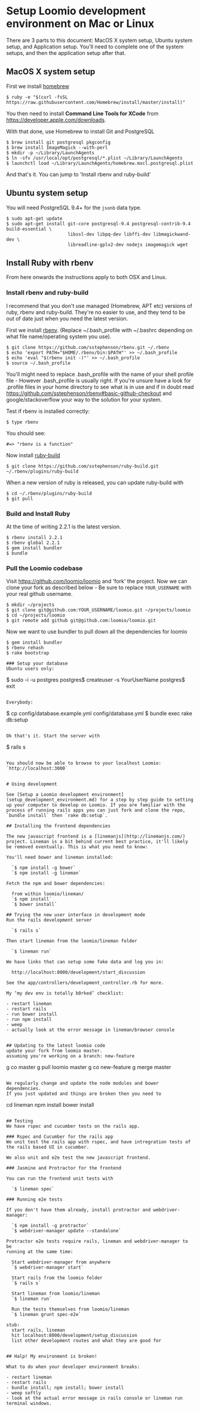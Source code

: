 # Setup Loomio development environment on Mac or Linux

There are 3 parts to this document: MacOS X system setup, Ubuntu system setup, and Application setup. You'll need to complete one of the system setups, and then the application setup after that.

## MacOS X system setup

First we install [homebrew](http://brew.sh)

```
$ ruby -e "$(curl -fsSL https://raw.githubusercontent.com/Homebrew/install/master/install)"
```

You then need to install __Command Line Tools for XCode__ from https://developer.apple.com/downloads.

With that done, use Homebrew to install Git and PostgreSQL

```
$ brew install git postgresql pkgconfig
$ brew install ImageMagick --with-perl
$ mkdir -p ~/Library/LaunchAgents
$ ln -sfv /usr/local/opt/postgresql/*.plist ~/Library/LaunchAgents
$ launchctl load ~/Library/LaunchAgents/homebrew.mxcl.postgresql.plist
```

And that's it. You can jump to 'Install rbenv and ruby-build'

## Ubuntu system setup

You will need PostgreSQL 9.4+ for the `jsonb` data type.

```
$ sudo apt-get update
$ sudo apt-get install git-core postgresql-9.4 postgresql-contrib-9.4 build-essential \
                       libssl-dev libpq-dev libffi-dev libmagickwand-dev \
                       libreadline-gplv2-dev nodejs imagemagick wget
```

## Install Ruby with rbenv

From here onwards the instructions apply to both OSX and Linux.

### Install rbenv and ruby-build


I recommend that you don't use managed (Homebrew, APT etc) versions of ruby, rbenv and ruby-build. They're no easier to use, and they tend to be out of date just when you need the latest version.

First we install [rbenv](https://github.com/sstephenson/rbenv). (Replace ~/.bash_profile with ~/.bashrc depending on what file name/operating system you use).

```
$ git clone https://github.com/sstephenson/rbenv.git ~/.rbenv
$ echo 'export PATH="$HOME/.rbenv/bin:$PATH"' >> ~/.bash_profile
$ echo 'eval "$(rbenv init -)"' >> ~/.bash_profile
$ source ~/.bash_profile
```
You'll might need to replace .bash_profile with the name of your shell profile file - However .bash_profile is usually right. If you're unsure have a look for .profile files in your home directory to see what is in use and if in doubt read https://github.com/sstephenson/rbenv#basic-github-checkout and google/stackoverflow your way to the solution for your system.

Test if rbenv is installed correctly:
```
$ type rbenv
```

You should see:
```
#=> "rbenv is a function"
```

Now install [ruby-build](https://github.com/sstephenson/ruby-build#readme)

```
$ git clone https://github.com/sstephenson/ruby-build.git ~/.rbenv/plugins/ruby-build
```

When a new version of ruby is released, you can update ruby-build with
```
$ cd ~/.rbenv/plugins/ruby-build
$ git pull
```

### Build and Install Ruby

At the time of writing 2.2.1 is the latest version.

```
$ rbenv install 2.2.1
$ rbenv global 2.2.1
$ gem install bundler
$ bundle
```

### Pull the Loomio codebase

Visit https://github.com/loomio/loomio and 'fork' the project. Now we can clone your fork as described below - Be sure to replace `YOUR_USERNAME` with your real github username.

```
$ mkdir ~/projects
$ git clone git@github.com:YOUR_USERNAME/loomio.git ~/projects/loomio
$ cd ~/projects/loomio
$ git remote add github git@github.com:loomio/loomio.git
```

Now we want to use bundler to pull down all the dependencies for loomio
```
$ gem install bundler
$ rbenv rehash
$ rake bootstrap

### Setup your database
Ubuntu users only:
```
$ sudo -i -u postgres
postgres$ createuser -s YourUserName
postgres$ exit
```

Everybody:
```
$ cp config/database.example.yml config/database.yml
$ bundle exec rake db:setup
```

Ok that's it. Start the server with

```
$ rails s
```

You should now be able to browse to your localhost Loomio: `http://localhost:3000`


# Using development

See [Setup a Loomio development environment](setup_development_environment.md) for a step by step guide to setting up your computer to develop on Loomio. If you are familiar with the process of running rails apps you can just fork and clone the repo, `bundle install` then `rake db:setup`.

## Installing the frontend dependencies

The new javascript frontend is a [linemanjs](http://linemanjs.com/) project. Lineman is a bit behind current best practice, it'll likely be removed eventually. This is what you need to know:

You'll need bower and lineman installed:

  `$ npm install -g bower`  
  `$ npm install -g lineman`

Fetch the npm and bower dependencies:

  from within loomio/lineman/
  `$ npm install`  
  `$ bower install`

## Trying the new user interface in development mode
Run the rails development server

  `$ rails s`  

Then start lineman from the loomio/lineman folder  

  `$ lineman run`

We have links that can setup some fake data and log you in:

  http://localhost:8000/development/start_discussion

See the app/controllers/development_controller.rb for more.

My ‘my dev env is totally b0rked’ checklist:

- restart lineman
- restart rails
- run bower install
- run npm install
- weep
- actually look at the error message in lineman/browser console


## Updating to the latest loomio code
update your fork from loomio master.
assuming you're working on a branch: new-feature

```
g co master
g pull loomio master
g co new-feature
g merge master
```

We regularly change and update the node modules and bower dependencies.
If you just updated and things are broken then you need to

```
cd lineman
npm install
bower install
```

## Testing
We have rspec and cucumber tests on the rails app.

### Rspec and Cucumber for the rails app
We unit test the rails app with rspec, and have intregration tests of
the rails based UI in cucumber.

We also unit and e2e test the new javascript frontend.

### Jasmine and Protractor for the frontend

You can run the frontend unit tests with

  `$ lineman spec`

### Running e2e tests

If you don't have them already, install protractor and webdriver-manager:

  `$ npm install -g protractor`  
  `$ webdriver-manager update --standalone`  

Protractor e2e tests require rails, lineman and webdriver-manager to be
running at the same time:

  Start webdriver-manager from anywhere
  `$ webdriver-manager start`  

  Start rails from the loomio folder
  `$ rails s`

  Start lineman from loomio/lineman
  `$ lineman run`  

  Run the tests themselves from loomio/lineman
  `$ lineman grunt spec-e2e`

stub:
  start rails, lineman
  hit localhost:8000/development/setup_discussion
  list other development routes and what they are good for


## Halp! My environment is broken!

What to do when your developer environment breaks:

- restart lineman
- restart rails
- bundle install; npm install; bower install
- weep softly
- look at the actual error message in rails console or lineman run terminal windows.
